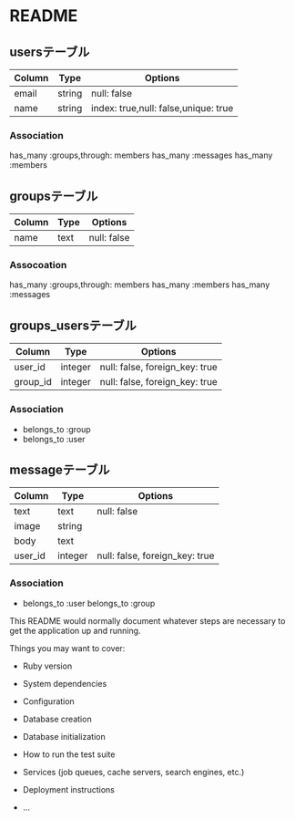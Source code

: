 # README
## usersテーブル
|Column|Type|Options|
|------|----|-------|
|email|string|null: false|
|name|string|index: true,null: false,unique: true|
### Association
has_many :groups,through: members
has_many :messages
has_many :members

## groupsテーブル
|Column|Type|Options|
|------|----|-------|
|name|text|null: false|
### Assocoation
has_many :groups,through: members
has_many :members
has_many :messages

## groups_usersテーブル
|Column|Type|Options|
|------|----|-------|
|user_id|integer|null: false, foreign_key: true|
|group_id|integer|null: false, foreign_key: true|
### Association
- belongs_to :group
- belongs_to :user

## messageテーブル
|Column|Type|Options|
|------|----|-------|
|text|text|null: false|
|image|string|
|body|text|
|user_id|integer|null: false, foreign_key: true|
### Association
- belongs_to :user
  belongs_to :group


This README would normally document whatever steps are necessary to get the
application up and running.

Things you may want to cover:

* Ruby version

* System dependencies

* Configuration

* Database creation

* Database initialization

* How to run the test suite

* Services (job queues, cache servers, search engines, etc.)

* Deployment instructions

* ...
